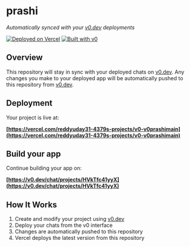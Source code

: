 # prashi

*Automatically synced with your [v0.dev](https://v0.dev) deployments*

[![Deployed on Vercel](https://img.shields.io/badge/Deployed%20on-Vercel-black?style=for-the-badge&logo=vercel)](https://vercel.com/reddyuday31-4379s-projects/v0-v0prashimain)
[![Built with v0](https://img.shields.io/badge/Built%20with-v0.dev-black?style=for-the-badge)](https://v0.dev/chat/projects/HVkTfc41yyX)

## Overview

This repository will stay in sync with your deployed chats on [v0.dev](https://v0.dev).
Any changes you make to your deployed app will be automatically pushed to this repository from [v0.dev](https://v0.dev).

## Deployment

Your project is live at:

**[https://vercel.com/reddyuday31-4379s-projects/v0-v0prashimain](https://vercel.com/reddyuday31-4379s-projects/v0-v0prashimain)**

## Build your app

Continue building your app on:

**[https://v0.dev/chat/projects/HVkTfc41yyX](https://v0.dev/chat/projects/HVkTfc41yyX)**

## How It Works

1. Create and modify your project using [v0.dev](https://v0.dev)
2. Deploy your chats from the v0 interface
3. Changes are automatically pushed to this repository
4. Vercel deploys the latest version from this repository